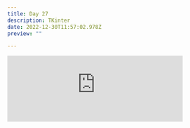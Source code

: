 ```yaml
---
title: Day 27
description: TKinter
date: 2022-12-30T11:57:02.978Z
preview: ""

---
```

<iframe src="https://mastodontech.de/@larnius/109604481352559672/embed" class="mastodon-embed" style="max-width: 100%; border: 0" width="400" allowfullscreen="allowfullscreen"></iframe><script src="https://mastodontech.de/embed.js" async="async"></script>